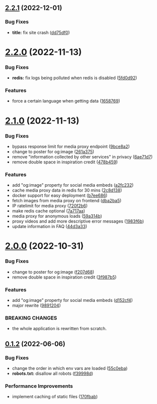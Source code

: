 ## [2.2.1](https://github.com/zyachel/libremdb/compare/v2.2.0...v2.2.1) (2022-12-01)


### Bug Fixes

* **title:** fix site crash ([dd75df0](https://github.com/zyachel/libremdb/commit/dd75df01eb7c03d8945a8bd20ed231a66bd88b8f))



# [2.2.0](https://github.com/zyachel/libremdb/compare/v2.1.0...v2.2.0) (2022-11-13)


### Bug Fixes

* **redis:** fix logs being polluted when redis is disabled ([5fd0d92](https://github.com/zyachel/libremdb/commit/5fd0d9218707797999fe49e256244bb5cb8d2f66))


### Features

* force a certain language when getting data ([1658769](https://github.com/zyachel/libremdb/commit/1658769a30eae5e642c7c2a54aecf88aec4fd274))



# [2.1.0](https://github.com/zyachel/libremdb/compare/v2.0.0...v2.1.0) (2022-11-13)


### Bug Fixes

* bypass response limit for media proxy endpoint ([9bce8a2](https://github.com/zyachel/libremdb/commit/9bce8a2dd50736ee969da783c3b29bfb9fa215f4))
* change to poster for og:image ([261a375](https://github.com/zyachel/libremdb/commit/261a37576b65474ef8867baa622f28a75906f1f2))
* remove "information collected by other services" in privacy ([6ae71d7](https://github.com/zyachel/libremdb/commit/6ae71d7907f3634773d973c7840b4bfb6aa7ea4d))
* remove double space in inspiration credit ([478b459](https://github.com/zyachel/libremdb/commit/478b45977d672e111d0a645f4e429087d869e65e))


### Features

* add "og:image" property for social media embeds ([a2fc232](https://github.com/zyachel/libremdb/commit/a2fc2322a3e668241473d402442435b4df837df8))
* cache media proxy data in redis for 30 mins ([2c8d138](https://github.com/zyachel/libremdb/commit/2c8d138cbd7a9d040d23bbc2d209133d0e15b41b))
* docker support for easy deployment ([b7ee686](https://github.com/zyachel/libremdb/commit/b7ee6863e5536ceb48538fde9a2fc56e2f1535bb))
* fetch images from media proxy on frontend ([dba2ba5](https://github.com/zyachel/libremdb/commit/dba2ba5aa4c04b0cb177ce058257a3a5338e7a21))
* IP ratelimit for media proxy ([720f2b6](https://github.com/zyachel/libremdb/commit/720f2b6acb39fa7f6d1149f79e46c2dbc591af7a))
* make redis cache optional ([7a717aa](https://github.com/zyachel/libremdb/commit/7a717aa212ee1284f1ec377873e232d2717c11c0))
* media proxy for anonymous loads ([59a314b](https://github.com/zyachel/libremdb/commit/59a314b2bd632faa2ceac7e430be381b23547e89))
* proxy videos and add more descriptive error messages ([1983f6b](https://github.com/zyachel/libremdb/commit/1983f6b1fb0380642c6488a0347a7073eea20338))
* update information in FAQ ([44d3a33](https://github.com/zyachel/libremdb/commit/44d3a33fb3366adafd8a629a4b11211bf7479dc8))



# [2.0.0](https://github.com/zyachel/libremdb/compare/v0.1.2...v2.0.0) (2022-10-31)


### Bug Fixes

* change to poster for og:image ([f207d68](https://github.com/zyachel/libremdb/commit/f207d688e2dc0d6c12a0b6e8f6ddc7b0eadf5e0b))
* remove double space in inspiration credit ([3f987b5](https://github.com/zyachel/libremdb/commit/3f987b59dcadbb5f931dda4d510b4c13a4ed5cd0))


### Features

* add "og:image" property for social media embeds ([d152cf4](https://github.com/zyachel/libremdb/commit/d152cf4b6210b3dd5eb33274d05695bd5593cd06))
* major rewrite ([9891204](https://github.com/zyachel/libremdb/commit/9891204f5a11eb24ad7c924f50f0e069589b82ff))


### BREAKING CHANGES

* the whole application is rewritten from scratch.



## [0.1.2](https://github.com/zyachel/libremdb/compare/v0.1.1...v0.1.2) (2022-06-06)


### Bug Fixes

* change the order in which env vars are loaded ([55c0eba](https://github.com/zyachel/libremdb/commit/55c0eba6e47c85654242173796e76205328f5f31))
* **robots.txt:** disallow all robots ([f39998d](https://github.com/zyachel/libremdb/commit/f39998d57bd2531fd1bd8b21e32ca563baf7565c))


### Performance Improvements

* implement caching of static files ([170fbab](https://github.com/zyachel/libremdb/commit/170fbabe5ef4b8cec63ca8831a4ae2a79798a6b0))



